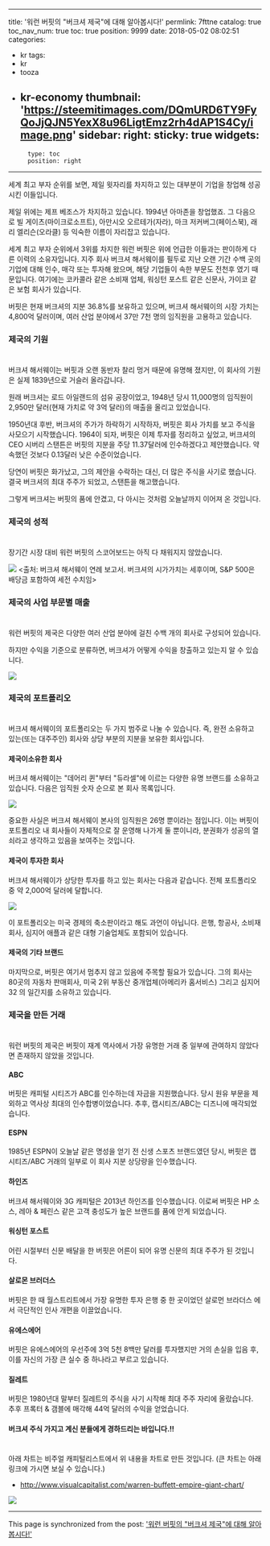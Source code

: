 
---
title: '워런 버핏의 "버크셔 제국"에 대해 알아봅시다!'
permlink: 7fttne
catalog: true
toc_nav_num: true
toc: true
position: 9999
date: 2018-05-02 08:02:51
categories:
- kr
tags:
- kr
- tooza
- kr-economy
thumbnail: 'https://steemitimages.com/DQmURD6TY9FyQoJjQJN5YexX8u96LigtEmz2rh4dAP1S4Cy/image.png'
sidebar:
    right:
        sticky: true
widgets:
    -
        type: toc
        position: right
---


세계 최고 부자 순위를 보면, 제일 윗자리를 차지하고 있는 대부분이 기업을 창업해 성공시킨 이들입니다. 

제일 위에는 제프 베조스가 차지하고 있습니다. 1994년 아마존을 창업했죠.  그 다음으로 빌 게이츠(마이크로소프트),  아만시오 오르테가(자라), 마크 저커버그(페이스북), 래리 엘리슨(오라클) 등 익숙한 이름이 자리잡고 있습니다. 

세계 최고 부자 순위에서 3위를 차지한 워런 버핏은 위에 언급한 이들과는 판이하게 다른 이력의 소유자입니다. 지주 회사 버크셔 해서웨이를 필두로 지난 오랜 기간 수백 곳의 기업에 대해 인수, 매각 또는 투자해 왔으며, 해당 기업들이 속한 부문도 전천후 였기 때문입니다.  여기에는 코카콜라 같은 소비재 업체, 워싱턴 포스트 같은 신문사, 가이코 같은 보험 회사가 있습니다. 

버핏은 현재 버크셔의 지분 36.8%를 보유하고 있으며, 버크셔 해서웨이의 시장 가치는  4,800억 달러이며, 여러 산업 분야에서 37만 7천 명의 임직원을 고용하고 있습니다.

### 제국의 기원
#
버크셔 해서웨이는 버핏과 오랜 동반자 찰리 멍거 때문에 유명해 졌지만, 이 회사의 기원은 실제 1839년으로 거슬러 올라갑니다.

원래 버크셔는 로드 아일랜드의 섬유 공장이었고, 1948년 당시 11,000명의 임직원이  2,950만 달러(현재 가치로 약 3억 달러)의 매출을 올리고 있었습니다. 

1950년대 후반, 버크셔의 주가가 하락하기 시작하자, 버핏은 회사 가치를 보고 주식을 사모으기 시작했습니다. 1964이 되자, 버핏은 이제 투자를 정리하고 싶었고, 버크셔의 CEO 시버리 스탠튼은 버핏의 지분을 주당 11.37달러에 인수하겠다고 제안했습니다. 약속했던 것보다 0.13달러 낮은 수준이었습니다. 

당연이 버핏은 화가났고,  그의 제안을 수락하는 대신, 더 많은 주식을 사기로 했습니다.  결국 버크셔의 최대 주주가 되었고, 스탠튼을 해고했습니다.

그렇게 버크셔는 버핏의 품에 안겼고, 다 아시는 것처럼 오늘날까지 이어져 온 것입니다. 

### 제국의 성적
#
장기간 시장 대비 워런 버핏의 스코어보드는 아직 다 채워지지 않았습니다. 

![](https://steemitimages.com/DQmURD6TY9FyQoJjQJN5YexX8u96LigtEmz2rh4dAP1S4Cy/image.png)
<출처: 버크셔 해서웨이 연례 보고서.  버크셔의 시가가치는 세후이며, S&P 500은 배당금 포함하여 세전 수치임>

### 제국의 사업 부문별 매출
#
워런 버핏의 제국은 다양한 여러 산업 분야에 걸친 수백 개의 회사로 구성되어 있습니다.

하지만 수익을 기준으로 분류하면, 버크셔가 어떻게 수익을 창출하고 있는지 알 수 있습니다.

![](https://steemitimages.com/DQmdddDAXNJyBZdLPFjZpB9DB1CNkRtaZwYcaTDoQ5oEif6/image.png)

### 제국의 포트폴리오
#
버크셔 해서웨이의 포트폴리오는 두 가지 범주로 나눌 수 있습니다.  즉, 완전 소유하고 있는(또는 대주주인) 회사와 상당 부분의 지분을 보유한 회사입니다. 

#### 제국이소유한 회사

버크셔 해서웨이는 "데어리 퀸"부터 "듀라셀"에 이르는 다양한 유명 브랜드를 소유하고 있습니다.  다음은 임직원 숫자 순으로 본 회사 목록입니다.

![](https://steemitimages.com/DQmRFcUZZYenVe7NBsAvyqZ9Nt4FNgKeHNSjG9cAGWD9oWA/image.png)

중요한 사실은 버크셔 해서웨이 본사의 임직원은 26명 뿐이라는 점입니다.   이는 버핏이 포트폴리오 내 회사들이 자체적으로 잘 운영해 나가게 둘 뿐이니라, 분권화가 성공의 열쇠라고 생각하고 있음을 보여주는 것입니다. 

#### 제국이 투자한 회사

버크셔 해서웨이가 상당한 투자를 하고 있는 회사는 다음과 같습니다. 전체 포트폴리오 중 약 2,000억 달러에 달합니다.

![](https://steemitimages.com/DQmeMfLsKAXyZi5RaLZhXoksoT43K3BTKmuJ8JnaxKkm3b4/image.png)

이 포트폴리오는 미국 경제의 축소판이라고 해도 과언이 아닙니다.  은행, 항공사, 소비재 회사, 심지어 애플과 같은 대형 기술업체도 포함되어 있습니다.

#### 제국의 기타 브랜드

마지막으로, 버핏은 여기서 멈추지 않고 있음에 주목할 필요가 있습니다.  그의 회사는  80곳의 자동차 판매회사, 미국 2위 부동산 중개업체(아메리카 홈서비스) 그리고 심지어 32 의 일간지를 소유하고 있습니다.

### 제국을 만든 거래
#
워런 버핏의 제국은 버핏이 재계 역사에서 가장 유명한 거래 중 일부에 관여하지 않았다면 존재하지 않았을 것입니다.

#### ABC

버핏은 캐피털 시티즈가 ABC를 인수하는데 자금을 지원했습니다.  당시 원유 부문을 제외하고 역사상 최대의 인수합병이었습니다.  추후, 캡시티즈/ABC는 디즈니에 매각되었습니다. 

#### ESPN

1985년 ESPN이 오늘날 같은 명성을 얻기 전 신생 스포츠 브랜드였던 당시, 버핏은 캡시티즈/ABC 거래의 일부로 이 회사 지분 상당량을 인수했습니다. 

#### 하인즈

버크셔 해서웨이와 3G 캐피털은 2013년 하인즈를 인수했습니다.  이로써 버핏은 HP 소스, 레아 & 페린스 같은 고객 충성도가 높은 브랜드를 품에 안게 되었습니다.

#### 워싱턴 포스트

어린 시절부터 신문 배달을 한 버핏은 어른이 되어  유명 신문의 최대 주주가 된 것입니다. 

#### 살로몬 브러더스

버핏은 한 때 월스트리트에서 가장 유명한 투자 은행 중 한 곳이었던 살로먼 브라더스 에서 극단적인 인사 개편을 이끌었습니다.

#### 유에스에어

버핏은 유에스에어의 우선주에 3억 5천 8백만 달러를 투자했지만 거의 손실을 입음 후, 이를 자신의 가장 큰 실수 중 하나라고 부르고 있습니다. 

#### 질레트

버핏은 1980년대 말부터 질레트의 주식을 사기 시작해 최대 주주 자리에 올랐습니다. 추후 프록터 & 갬블에 매각해 44억 달러의 수익을 얻었습니다. 


#### 버크셔 주식 가지고 계신 분들에게  경하드리는 바입니다.!!
#
#
아래 차트는 비주얼 캐피털리스트에서 위 내용을 차트로 만든 것입니다. (큰 차트는 아래 링크에 가시면 보실 수 있습니다.)

-  http://www.visualcapitalist.com/warren-buffett-empire-giant-chart/

![](https://steemitimages.com/DQmVFF9DknVGYUf7DZQHNqNDVDvEQpiUyufLRELFLzhcNRk/image.png)

- - -

This page is synchronized from the post: ['워런 버핏의 "버크셔 제국"에 대해 알아봅시다!'](https://steemit.com/@pius.pius/7fttne)
